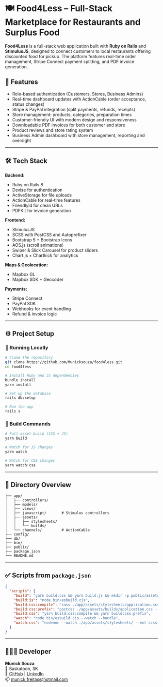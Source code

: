 # 🍽️ Food4Less – Full-Stack Marketplace for Restaurants and Surplus Food

**Food4Less** is a full-stack web application built with **Ruby on Rails** and **StimulusJS**, designed to connect customers to local restaurants offering discounted food for pickup. The platform features real-time order management, Stripe Connect payment splitting, and PDF invoice generation.

## 🧠 Features
- Role-based authentication (Customers, Stores, Business Admins)
- Real-time dashboard updates with ActionCable (order acceptance, status changes)
- Stripe & PayPal integration (split payments, refunds, receipts)
- Store management: products, categories, preparation times
- Customer-friendly UI with modern design and responsiveness
- Downloadable PDF invoices for both customer and store
- Product reviews and store rating system
- Business Admin dashboard with store management, reporting and oversight

---

## 🛠 Tech Stack

**Backend:**  
- Ruby on Rails 8  
- Devise for authentication  
- ActiveStorage for file uploads  
- ActionCable for real-time features  
- FriendlyId for clean URLs  
- PDFKit for invoice generation

**Frontend:**  
- StimulusJS  
- SCSS with PostCSS and Autoprefixer  
- Bootstrap 5 + Bootstrap Icons  
- AOS.js (scroll animations)  
- Swiper & Slick Carousel for product sliders  
- Chart.js + Chartkick for analytics

**Maps & Geolocation:**  
- Mapbox GL  
- Mapbox SDK + Geocoder

**Payments:**  
- Stripe Connect  
- PayPal SDK  
- Webhooks for event handling  
- Refund & invoice logic

---

## ⚙️ Project Setup

### 🧪 Running Locally

```bash
# Clone the repository
git clone https://github.com/Municksouza/food4less.git
cd food4less

# Install Ruby and JS dependencies
bundle install
yarn install

# Set up the database
rails db:setup

# Run the app
rails s
```

### 🧰 Build Commands

```bash
# Full asset build (CSS + JS)
yarn build

# Watch for JS changes
yarn watch

# Watch for CSS changes
yarn watch:css
```

---

## 📁 Directory Overview

```
├── app/
│   ├── controllers/
│   ├── models/
│   ├── views/
│   ├── javascript/       # Stimulus controllers
│   ├── assets/
│   │   ├── stylesheets/
│   │   └── builds/
│   └── channels/         # ActionCable
├── config/
├── db/
├── bin/
├── public/
├── package.json
└── README.md
```

---

## ✅ Scripts from `package.json`

```json
{
  "scripts": {
    "build": "yarn build:css && yarn build:js && mkdir -p public/assets",
    "build:js": "node bin/esbuild.cjs",
    "build:css:compile": "sass ./app/assets/stylesheets/application.scss:./app/assets/builds/application.css --no-source-map --load-path=node_modules",
    "build:css:prefix": "postcss ./app/assets/builds/application.css --use=autoprefixer --output=./app/assets/builds/application.css",
    "build:css": "yarn build:css:compile && yarn build:css:prefix",
    "watch": "node bin/esbuild.cjs --watch --bundle",
    "watch:css": "nodemon --watch ./app/assets/stylesheets/ --ext scss --exec \"yarn build:css\""
  }
}
```

---

## 👩🏻‍💻 Developer

**Munick Souza**  
📍 Saskatoon, SK  
🔗 [GitHub](https://github.com/Municksouza) | [LinkedIn](https://linkedin.com/in/munick-souza)  
📫 [munick.freitas@hotmail.com](mailto:munick.freitas@hotmail.com)

